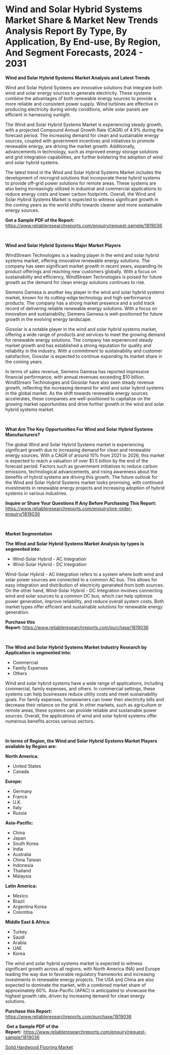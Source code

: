 <p><h1>Wind and Solar Hybrid Systems Market Share & Market New Trends Analysis Report By Type, By Application, By End-use, By Region, And Segment Forecasts, 2024 - 2031</h1></p><p><strong>Wind and Solar Hybrid Systems Market Analysis and Latest Trends</strong></p>
<p><p>Wind and Solar Hybrid Systems are innovative solutions that integrate both wind and solar energy sources to generate electricity. These systems combine the advantages of both renewable energy sources to provide a more reliable and consistent power supply. Wind turbines are effective in producing electricity during windy conditions, while solar panels are efficient in harnessing sunlight.</p><p>The Wind and Solar Hybrid Systems Market is experiencing steady growth, with a projected Compound Annual Growth Rate (CAGR) of 4.9% during the forecast period. The increasing demand for clean and sustainable energy sources, coupled with government incentives and initiatives to promote renewable energy, are driving the market growth. Additionally, advancements in technology, such as improved energy storage solutions and grid integration capabilities, are further bolstering the adoption of wind and solar hybrid systems.</p><p>The latest trend in the Wind and Solar Hybrid Systems Market includes the development of microgrid solutions that incorporate these hybrid systems to provide off-grid power solutions for remote areas. These systems are also being increasingly utilized in industrial and commercial applications to reduce energy costs and lower carbon footprints. Overall, the Wind and Solar Hybrid Systems Market is expected to witness significant growth in the coming years as the world shifts towards cleaner and more sustainable energy sources.</p></p>
<p><strong>Get a Sample PDF of the Report:&nbsp;</strong> <a href="https://www.reliableresearchreports.com/enquiry/request-sample/1819036">https://www.reliableresearchreports.com/enquiry/request-sample/1819036</a></p>
<p>&nbsp;</p>
<p><strong>Wind and Solar Hybrid Systems Major Market Players</strong></p>
<p><p>WindStream Technologies is a leading player in the wind and solar hybrid systems market, offering innovative renewable energy solutions. The company has seen significant market growth in recent years, expanding its product offerings and reaching new customers globally. With a focus on sustainability and efficiency, WindStream Technologies is poised for future growth as the demand for clean energy solutions continues to rise.</p><p>Siemens Gamesa is another key player in the wind and solar hybrid systems market, known for its cutting-edge technology and high-performance products. The company has a strong market presence and a solid track record of delivering reliable renewable energy solutions. With a focus on innovation and sustainability, Siemens Gamesa is well-positioned for future growth in the evolving energy landscape.</p><p>Giosolar is a notable player in the wind and solar hybrid systems market, offering a wide range of products and services to meet the growing demand for renewable energy solutions. The company has experienced steady market growth and has established a strong reputation for quality and reliability in the industry. With a commitment to sustainability and customer satisfaction, Giosolar is expected to continue expanding its market share in the coming years.</p><p>In terms of sales revenue, Siemens Gamesa has reported impressive financial performance, with annual revenues exceeding $10 billion. WindStream Technologies and Giosolar have also seen steady revenue growth, reflecting the increasing demand for wind and solar hybrid systems in the global market. As the shift towards renewable energy sources accelerates, these companies are well-positioned to capitalize on the growing market opportunities and drive further growth in the wind and solar hybrid systems market.</p></p>
<p>&nbsp;</p>
<p><strong>What Are The Key Opportunities For Wind and Solar Hybrid Systems Manufacturers?</strong></p>
<p><p>The global Wind and Solar Hybrid Systems market is experiencing significant growth due to increasing demand for clean and renewable energy sources. With a CAGR of around 10% from 2021 to 2026, this market is expected to reach a valuation of over $1.5 billion by the end of the forecast period. Factors such as government initiatives to reduce carbon emissions, technological advancements, and rising awareness about the benefits of hybrid systems are driving this growth. The future outlook for the Wind and Solar Hybrid Systems market looks promising, with continued investments in renewable energy projects and increasing adoption of hybrid systems in various industries.</p></p>
<p><strong>Inquire or Share Your Questions If Any Before Purchasing This Report:</strong> <a href="https://www.reliableresearchreports.com/enquiry/pre-order-enquiry/1819036">https://www.reliableresearchreports.com/enquiry/pre-order-enquiry/1819036</a></p>
<p>&nbsp;</p>
<p><strong>Market Segmentation</strong></p>
<p><strong>The Wind and Solar Hybrid Systems Market Analysis by types is segmented into:</strong></p>
<p><ul><li>Wind-Solar Hybrid - AC Integration</li><li>Wind-Solar Hybrid - DC Integration</li></ul></p>
<p><p>Wind-Solar Hybrid - AC Integration refers to a system where both wind and solar power sources are connected to a common AC bus. This allows for easy integration and distribution of electricity generated from both sources. On the other hand, Wind-Solar Hybrid - DC Integration involves connecting wind and solar sources to a common DC bus, which can help optimize power generation, improve reliability, and reduce overall system costs. Both market types offer efficient and sustainable solutions for renewable energy generation.</p></p>
<p><strong>Purchase this Report:&nbsp;</strong><a href="https://www.reliableresearchreports.com/purchase/1819036">https://www.reliableresearchreports.com/purchase/1819036</a></p>
<p>&nbsp;</p>
<p><strong>The Wind and Solar Hybrid Systems Market Industry Research by Application is segmented into:</strong></p>
<p><ul><li>Commercial</li><li>Family Expenses</li><li>Others</li></ul></p>
<p><p>Wind and solar hybrid systems have a wide range of applications, including commercial, family expenses, and others. In commercial settings, these systems can help businesses reduce utility costs and meet sustainability goals. For family expenses, homeowners can lower their electricity bills and decrease their reliance on the grid. In other markets, such as agriculture or remote areas, these systems can provide reliable and sustainable power sources. Overall, the applications of wind and solar hybrid systems offer numerous benefits across various sectors.</p></p>
<p>&nbsp;</p>
<p><strong>In terms of Region, the Wind and Solar Hybrid Systems Market Players available by Region are:</strong></p>
<p>
    <p> <strong> North America: </strong>
        <ul>
            <li>United States</li>
            <li>Canada</li>
        </ul>
        </p> 
    <p> <strong> Europe: </strong>
        <ul>
            <li>Germany</li>
            <li>France</li>
            <li>U.K.</li>
            <li>Italy</li>
            <li>Russia</li>
        </ul>
        </p> 
    <p> <strong> Asia-Pacific: </strong>
        <ul>
            <li>China</li>
            <li>Japan</li>
            <li>South Korea</li>
            <li>India</li>
            <li>Australia</li>
            <li>China Taiwan</li>
            <li>Indonesia</li>
            <li>Thailand</li>
            <li>Malaysia</li>
        </ul>
        </p> 
    <p> <strong> Latin America: </strong>
        <ul>
            <li>Mexico</li>
            <li>Brazil</li>
            <li>Argentina Korea</li>
            <li>Colombia</li>
        </ul>
        </p> 
    <p> <strong> Middle East & Africa: </strong>
        <ul>
            <li>Turkey</li>
            <li>Saudi</li>
            <li>Arabia</li>
            <li>UAE</li>
            <li>Korea</li>
        </ul>
    </p>
    </p>
<p><p>The wind and solar hybrid systems market is expected to witness significant growth across all regions, with North America (NA) and Europe leading the way due to favorable regulatory frameworks and increasing investments in renewable energy projects. The USA and China are also expected to dominate the market, with a combined market share of approximately 60%. Asia-Pacific (APAC) is anticipated to showcase the highest growth rate, driven by increasing demand for clean energy solutions.</p></p>
<p><strong>Purchase this Report: </strong><a href="https://www.reliableresearchreports.com/purchase/1819036">https://www.reliableresearchreports.com/purchase/1819036</a></p>
<p>&nbsp;<strong>Get a Sample PDF of the Report:&nbsp;&nbsp;</strong><a href="https://www.reliableresearchreports.com/enquiry/request-sample/1819036">https://www.reliableresearchreports.com/enquiry/request-sample/1819036</a></p>
<p><strong></strong></p>
<p><p><a href="https://invited-way-688.notion.site/Insights-into-Solid-Hardwood-Flooring-Market-Size-Analysing-Market-Share-Trends-and-Growth-from-2-99b55732c67e46ff8783d4bef47387c8">Solid Hardwood Flooring Market</a></p></p>